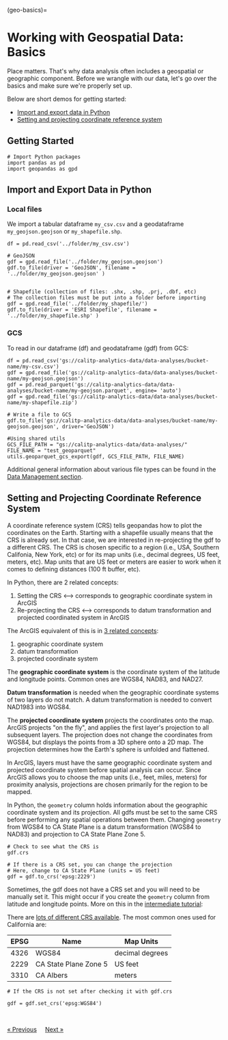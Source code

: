 (geo-basics)=
# Working with Geospatial Data: Basics

Place matters. That's why data analysis often includes a geospatial or geographic component. Before we wrangle with our data, let's go over the basics and make sure we're properly set up.

Below are short demos for getting started:
* [Import and export data in Python](#import-and-export-data-in-python)
* [Setting and projecting coordinate reference system](#setting-and-projecting-coordinate-reference-system)

## Getting Started

```
# Import Python packages
import pandas as pd
import geopandas as gpd
```

## Import and Export Data in Python
### **Local files**
We import a tabular dataframe `my_csv.csv` and a geodataframe `my_geojson.geojson` or `my_shapefile.shp`.
```
df = pd.read_csv('../folder/my_csv.csv')

# GeoJSON
gdf = gpd.read_file('../folder/my_geojson.geojson')
gdf.to_file(driver = 'GeoJSON', filename = '../folder/my_geojson.geojson' )


# Shapefile (collection of files: .shx, .shp, .prj, .dbf, etc)
# The collection files must be put into a folder before importing
gdf = gpd.read_file('../folder/my_shapefile/')
gdf.to_file(driver = 'ESRI Shapefile', filename = '../folder/my_shapefile.shp' )
```

### **GCS**
To read in our dataframe (df) and geodataframe (gdf) from GCS:

```
df = pd.read_csv('gs://calitp-analytics-data/data-analyses/bucket-name/my-csv.csv')
gdf = gpd.read_file('gs://calitp-analytics-data/data-analyses/bucket-name/my-geojson.geojson')
gdf = pd.read_parquet('gs://calitp-analytics-data/data-analyses/bucket-name/my-geojson.parquet', engine= 'auto')
gdf = gpd.read_file('gs://calitp-analytics-data/data-analyses/bucket-name/my-shapefile.zip')

# Write a file to GCS
gdf.to_file('gs://calitp-analytics-data/data-analyses/bucket-name/my-geojson.geojson', driver='GeoJSON')

#Using shared utils
GCS_FILE_PATH = "gs://calitp-analytics-data/data-analyses/"
FILE_NAME = "test_geoparquet"
utils.geoparquet_gcs_export(gdf, GCS_FILE_PATH, FILE_NAME)

```

Additional general information about various file types can be found in the [Data Management section](data-management-page).


## Setting and Projecting Coordinate Reference System
A coordinate reference system (CRS) tells geopandas how to plot the coordinates on the Earth. Starting with a shapefile usually means that the CRS is already set. In that case, we are interested in re-projecting the gdf to a different CRS. The CRS is chosen specific to a region (i.e., USA, Southern Califonia, New York, etc) or for its map units (i.e., decimal degrees, US feet, meters, etc). Map units that are US feet or meters are easier to work when it comes to defining distances (100 ft buffer, etc).

In Python, there are 2 related concepts:
1. Setting the CRS <--> corresponds to geographic coordinate system in ArcGIS
2. Re-projecting the CRS <--> corresponds to datum transformation and projected coordinated system in ArcGIS



The ArcGIS equivalent of this is in [3 related concepts](https://pro.arcgis.com/en/pro-app/help/mapping/properties/coordinate-systems-and-projections.htm):
1. geographic coordinate system
2. datum transformation
3. projected coordinate system

The **geographic coordinate system** is the coordinate system of the latitude and longitude points. Common ones are WGS84, NAD83, and NAD27.

**Datum transformation** is needed when the geographic coordinate systems of two layers do not match. A datum transformation is needed to convert NAD1983 into WGS84.

The **projected coordinate system** projects the coordinates onto the map. ArcGIS projects "on the fly", and applies the first layer's projection to all subsequent layers. The projection does not change the coordinates from WGS84, but displays the points from a 3D sphere onto a 2D map. The projection determines how the Earth's sphere is unfolded and flattened.

In ArcGIS, layers must have the same geographic coordinate system and projected coordinate system before spatial analysis can occur. Since ArcGIS allows you to choose the map units (i.e., feet, miles, meters) for proximity analysis, projections are chosen primarily for the region to be mapped.

In Python, the `geometry` column holds information about the geographic coordinate system and its projection. All gdfs must be set to the same CRS before performing any spatial operations between them. Changing `geometry` from WGS84 to CA State Plane is a datum transformation (WGS84 to NAD83) and projection to CA State Plane Zone 5.

```
# Check to see what the CRS is
gdf.crs

# If there is a CRS set, you can change the projection
# Here, change to CA State Plane (units = US feet)
gdf = gdf.to_crs('epsg:2229')
```

Sometimes, the gdf does not have a CRS set and you will need to be manually set it. This might occur if you create the `geometry` column from latitude and longitude points. More on this in the [intermediate tutorial](./spatial-analysis-intermediate.md#Create-geometry-column-from-latitude-and-longitude-coordinates):

There are [lots of different CRS available](https://epsg.io). The most common ones used for California are:

| EPSG | Name | Map Units
| ---| ---- | --- |
| 4326 | WGS84 | decimal degrees
| 2229 | CA State Plane Zone 5 | US feet
| 3310 | CA Albers | meters

```
# If the CRS is not set after checking it with gdf.crs

gdf = gdf.set_crs('epsg:WGS84')

```

<br>

[« Previous](./data-analysis-intermediate.md) &nbsp; &nbsp; [Next »](./spatial-analysis-intro.md)
